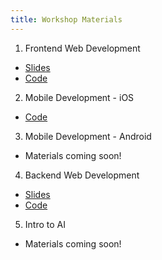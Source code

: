 ```yaml
---
title: Workshop Materials
---
```


1. Frontend Web Development
 * [Slides](https://slides.com/mjkaufer/frontend-web#/)
 * [Code](https://github.com/mjkaufer/HackGTeeny-Frontend)
2. Mobile Development - iOS
 * [Code](https://github.com/gtiosclub/Guess-the-Number)
3. Mobile Development - Android
 * Materials coming soon!
4. Backend Web Development
 * [Slides](https://slides.com/mjkaufer/intro-to-backend/#/)
 * [Code](https://github.com/mjkaufer/HackGTeeny-Backend)
5. Intro to AI
 * Materials coming soon!
